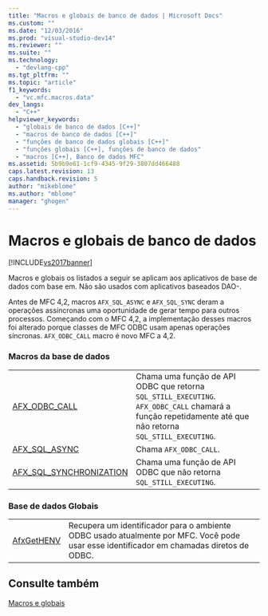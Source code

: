 ```yaml
---
title: "Macros e globais de banco de dados | Microsoft Docs"
ms.custom: ""
ms.date: "12/03/2016"
ms.prod: "visual-studio-dev14"
ms.reviewer: ""
ms.suite: ""
ms.technology: 
  - "devlang-cpp"
ms.tgt_pltfrm: ""
ms.topic: "article"
f1_keywords: 
  - "vc.mfc.macros.data"
dev_langs: 
  - "C++"
helpviewer_keywords: 
  - "globais de banco de dados [C++]"
  - "macros de banco de dados [C++]"
  - "funções de banco de dados globais [C++]"
  - "funções globais [C++], funções de banco de dados"
  - "macros [C++], Banco de dados MFC"
ms.assetid: 5b9b9e61-1cf9-4345-9f29-3807dd466488
caps.latest.revision: 13
caps.handback.revision: 5
author: "mikeblome"
ms.author: "mblome"
manager: "ghogen"
---
```

# Macros e globais de banco de dados
[!INCLUDE[vs2017banner](../../assembler/inline/includes/vs2017banner.md)]

Macros e globais os listados a seguir se aplicam aos aplicativos de base de dados com base em.  Não são usados com aplicativos baseados DAO\-.  
  
 Antes de MFC 4,2, macros `AFX_SQL_ASYNC` e `AFX_SQL_SYNC` deram a operações assíncronas uma oportunidade de gerar tempo para outros processos.  Começando com o MFC 4,2, a implementação desses macros foi alterado porque classes de MFC ODBC usam apenas operações síncronas.  `AFX_ODBC_CALL` macro é novo MFC a 4,2.  
  
### Macros da base de dados  
  
|||  
|-|-|  
|[AFX\_ODBC\_CALL](../Topic/AFX_ODBC_CALL.md)|Chama uma função de API ODBC que retorna `SQL_STILL_EXECUTING`.  `AFX_ODBC_CALL` chamará a função repetidamente até que não retorna `SQL_STILL_EXECUTING`.|  
|[AFX\_SQL\_ASYNC](../Topic/AFX_SQL_ASYNC.md)|Chama `AFX_ODBC_CALL`.|  
|[AFX\_SQL\_SYNCHRONIZATION](../Topic/AFX_SQL_SYNC.md)|Chama uma função de API ODBC que não retorna `SQL_STILL_EXECUTING`.|  
  
### Base de dados Globais  
  
|||  
|-|-|  
|[AfxGetHENV](../Topic/AfxGetHENV.md)|Recupera um identificador para o ambiente ODBC usado atualmente por MFC.  Você pode usar esse identificador em chamadas diretos de ODBC.|  
  
## Consulte também  
 [Macros e globais](../../mfc/reference/mfc-macros-and-globals.md)